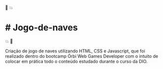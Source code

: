 :helicopter: :collision: <h1># Jogo-de-naves </h1> :collision: :helicopter:

Criação de jogo de naves utilizando HTML, CSS e Javascript, que foi realizado dentro do bootcamp Órbi Web Games Developer com o intuito de colocar em prática todo o conteúdo estudado durante o curso da DIO.

